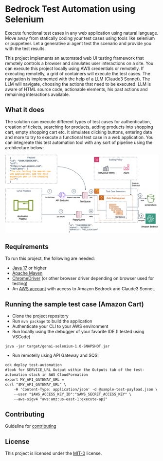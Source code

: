 # Bedrock Test Automation using Selenium

Execute functional test cases in any web application using natural language. Move away from statically coding your test cases using tools like selenium or puppeteer. Let a generative ai agent test the scenario and provide you with the test results.

This project implements an automated web UI testing framework that remotely controls a browser and simulates user interactions on a site. You can execute this project locally using AWS credentials or remotelly. If executing remotelly, a grid of containers will execute the test cases. The navigation is implemented with the help of a LLM (Claude3 Sonnet). The LLM will navigate, choosing the actions that need to be executed. LLM is aware of HTML source code, actionable elements, his past actions and remaining interactions available.

## What it does

The solution can execute different types of test cases for authentication, creation of tickets, searching for products, adding products into shopping cart, empty shopping cart etc. It simulates clicking buttons, entering data and more to try to execute a functional test case in a web application. You can integreate this test automation tool with any sort of pipeline using the architecture below:

<img src="./imgs/test-automation-arch.png">

## Requirements
To run this project, the following are needed:

- [Java 17](https://docs.aws.amazon.com/corretto/latest/corretto-17-ug/downloads-list.html) or higher
- [Apache Maven](https://maven.apache.org/download.cgi)
- [ChromeDriver](https://googlechromelabs.github.io/chrome-for-testing/) (or other browser driver depending on browser used for testing)
- An [AWS account](https://aws.amazon.com) with access to Amazon Bedrock and Claude3 Sonnet.

## Running the sample test case (Amazon Cart)

- Clone the project repository
- Run `mvn package` to build the application
- Authenticate your CLI to your AWS environment
- Run locally using the debugger of your favorite IDE (I tested using VSCode)

```
java -jar target/genai-selenium-1.0-SNAPSHOT.jar 
```
- Run remotelly using API Gateway and SQS:

```
cdk deploy test-automation
#look for SERVICE_URL Output within the Outputs tab of the test-automation stack in AWS CloudFormation
export MY_API_GATEWAY_URL = 
curl "$MY_API_GATEWAY_URL" \
	-H 'Content-Type: application/json' -d @sample-test-payload.json \
	--user "$AWS_ACCESS_KEY_ID":"$AWS_SECRET_ACCESS_KEY" \
	--aws-sigv4 "aws:amz:us-east-1:execute-api"
```


## Contributing

Guideline for [contributing](CONTRIBUTING.md)

## License

This project is licensed under the [MIT-0](LICENSE) license.